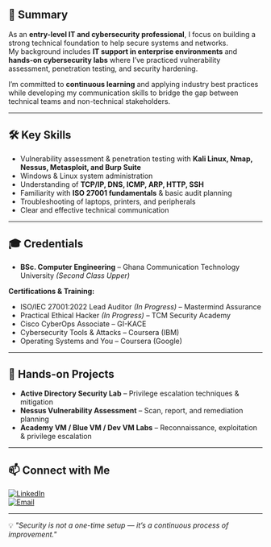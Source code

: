 ## 📄 Summary  
As an **entry-level IT and cybersecurity professional**, I focus on building a strong technical foundation to help secure systems and networks.  
My background includes **IT support in enterprise environments** and **hands-on cybersecurity labs** where I’ve practiced vulnerability assessment, penetration testing, and security hardening.  

I’m committed to **continuous learning** and applying industry best practices while developing my communication skills to bridge the gap between technical teams and non-technical stakeholders.

---

## 🛠️ Key Skills  
- Vulnerability assessment & penetration testing with **Kali Linux, Nmap, Nessus, Metasploit, and Burp Suite**  
- Windows & Linux system administration  
- Understanding of **TCP/IP, DNS, ICMP, ARP, HTTP, SSH**  
- Familiarity with **ISO 27001 fundamentals** & basic audit planning  
- Troubleshooting of laptops, printers, and peripherals  
- Clear and effective technical communication  

---

## 🎓 Credentials  
- **BSc. Computer Engineering** – Ghana Communication Technology University *(Second Class Upper)*  

**Certifications & Training:**  
- ISO/IEC 27001:2022 Lead Auditor *(In Progress)* – Mastermind Assurance  
- Practical Ethical Hacker *(In Progress)* – TCM Security Academy  
- Cisco CyberOps Associate – GI-KACE  
- Cybersecurity Tools & Attacks – Coursera (IBM)  
- Operating Systems and You – Coursera (Google)  

---

## 🔬 Hands-on Projects  
- **Active Directory Security Lab** – Privilege escalation techniques & mitigation  
- **Nessus Vulnerability Assessment** – Scan, report, and remediation planning  
- **Academy VM / Blue VM / Dev VM Labs** – Reconnaissance, exploitation & privilege escalation  

---

## 📫 Connect with Me  
[![LinkedIn](https://img.shields.io/badge/LinkedIn-Connect-blue)](https://www.linkedin.com/in/lloyd-ensor-azumah-4518b321a)  
[![Email](https://img.shields.io/badge/Email-azumahlloyd24%40gmail.com-red)](mailto:azumahlloyd24@gmail.com)  

---

💡 *"Security is not a one-time setup — it’s a continuous process of improvement."*  
